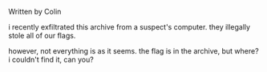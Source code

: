 Written by Colin

i recently exfiltrated this archive from a suspect's computer. they illegally stole all of our flags.

however, not everything is as it seems. the flag is in the archive, but where? i couldn't find it, can you?
